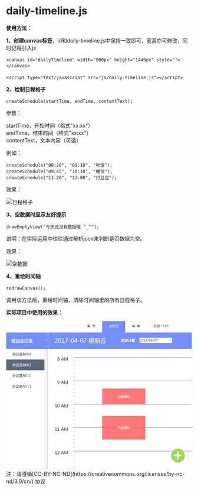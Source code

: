 # daily-timeline.js

**使用方法：**

**1、创建canvas标签**，id和daily-timeline.js中保持一致即可，宽高亦可修改，同时记得引入js

```
<canvas id="dailyTimeline" width="800px" height="1440px" style=""></canvas>

<script type="text/javascript" src="js/daily-timeline.js"></script>
```

**2、绘制日程格子**

```
createSchedule(startTime, endTime, contentText);
```

参数：

startTime，开始时间（格式"xx:xx"）<br/>
endTime，结束时间（格式"xx:xx"）<br/>
contentText，文本内容（可选）

例如：

```
createSchedule("08:20", "09:10", "吃饭");
createSchedule("09:45", "10:10", "睡觉");
createSchedule("11:20", "13:00", "打豆豆");
```

效果：

<img width="512px" src="https://github.com/Yiiip/daily-timeline.js/blob/master/screenshots/screenshot01.png" alt="日程格子"/>

**3、空数据时显示友好提示**

```
drawEmptyView("今天还没有数据哦 ^_^");
```

说明：在实际运用中往往通过解析json来判断是否数据为空。

效果：

<img width="512px" src="https://github.com/Yiiip/daily-timeline.js/blob/master/screenshots/screenshot02.png" alt="空数据"/>

**4、重绘时间轴**

```
redrawCanvas();
```

调用该方法后，重绘时间轴，清除时间轴里的所有日程格子。
<br/>

**实际项目中使用的效果：**

<img width="640px" src="https://github.com/Yiiip/daily-timeline.js/blob/master/screenshots/screenshot04.png" alt="实际效果"/>

<br/>
注：请遵循[CC-BY-NC-ND](https://creativecommons.org/licenses/by-nc-nd/3.0/cn/) 协议
